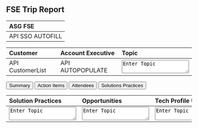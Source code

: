 ## FSE Trip Report

| ASG FSE            |
| :---------         |                    
| API SSO AUTOFILL   |

| Customer           | Account Executive    | Topic                            |
| :---------         | :------------------  | :----                            |
| API CustomerList   | API AUTOPOPULATE     | <textarea>Enter Topic</textarea> |


  <form>
    <button name="button">Summary</button>
    <button name="button">Action Items</button>
    <button name="button">Attendees</button>
    <button name="button">Solutions Practices</button>
  </form>

  | Solution Practices   | Opportunities        | Tech Profile Updates     |
  | :---------           | :------------------  | :----                    |
  | <textarea>Enter Topic</textarea>  | <textarea>Enter Topic</textarea>    | <textarea>Enter Topic</textarea> |
